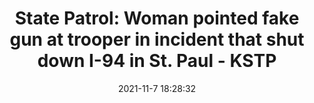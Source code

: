 ---
"title": "State Patrol: Woman pointed fake gun at trooper in incident that shut down I-94 in St. Paul - KSTP"
"date": "2021-11-7 18:28:32"
"feed_name": "GOOGLENEWSCONSTRUCTION"
"feed_website": "https://news.google.com/search?q=construction%2Bincident&hl=en-US&gl=US&ceid=US:en"
"feed_rss": "https://news.google.com/rss/search?q=construction%2Bincident&hl=en-US&gl=US&ceid=US:en"
"link": "https://kstp.com/minnesota-news/state-patrol-woman-pointed-fake-gun-at-trooper-in-incident-that-shut-down-i-94-in-st-paul/6293789/"
"source": "{'href': 'https://kstp.com', 'title': 'KSTP'}"
"file": "_posts/2021-1-1-d806b2215af329607155171487d47ae751410bf9.md"
"accident": "1"
"drilling": "1"
"dead": "0"
"injured": "0"
"arrested": "0"
"place": "unknown place"
"where": "unknown site"
"causes": "unknown"
"place_uri": "unknown place"
---